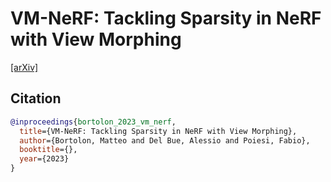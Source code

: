 # VM-NeRF: Tackling Sparsity in NeRF with View Morphing
[[arXiv]](https://arxiv.org/pdf/2210.04214)

## Citation
```bibtex
@inproceedings{bortolon_2023_vm_nerf,
  title={VM-NeRF: Tackling Sparsity in NeRF with View Morphing},
  author={Bortolon, Matteo and Del Bue, Alessio and Poiesi, Fabio},
  booktitle={},
  year={2023}
}
```
